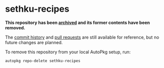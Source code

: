 # sethku-recipes

**This repository has been [archived](https://github.com/autopkg/autopkg/issues/741) and its former contents have been removed.**

The [commit history](https://github.com/autopkg/sethku-recipes/commits/master) and [pull requests](https://github.com/autopkg/sethku-recipes/pulls?q=is%3Apr) are still available for reference, but no future changes are planned.

To remove this repository from your local AutoPkg setup, run:

    autopkg repo-delete sethku-recipes
